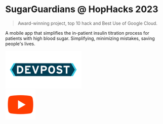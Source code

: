 # SugarGuardians @ HopHacks 2023

> Award-winning project, top 10 hack and Best Use of Google Cloud.

A mobile app that simplifies the in-patient insulin titration process for patients with high blood sugar. Simplifying, minimizing mistakes, saving people's lives.

[![Devpost](./docs/images/devpost-logo.svg)](https://devpost.com/software/569099)  
[![Youtube](./docs/images/icons8-youtube.svg)](https://youtu.be/-ziZ5leNQZ4)
